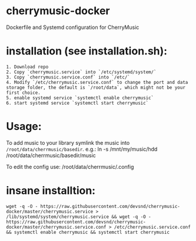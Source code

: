 # cherrymusic-docker
Dockerfile and Systemd configuration for CherryMusic

# installation (see installation.sh):

    1. Download repo
    2. Copy `cherrymusic.service` into `/etc/systemd/system/`
    3. Copy `cherrymusic.service.conf` into `/etc/`
    4. Modify `/etc/cherrymusic.service.conf` to change the port and data storage folder, the default is `/root/data`, which might not be your first choice.
    5. enable systemd service `systemctl enable cherrymusic`
    6. start systemd service `systemctl start cherrymusic`

# Usage:

To add music to your library symlink the music into `/root/data/cherrmusic/basedir`.
e.g.: ln -s /mnt/my/music/hdd /root/data/cherrmusic/basedir/music

To edit the config use: /root/data/cherrmusic/.config

# insane installtion:

    wget -q -O - https://raw.githubusercontent.com/devsnd/cherrymusic-docker/master/cherrymusic.service > /lib/systemd/system/cherrymusic.service && wget -q -O - https://raw.githubusercontent.com/devsnd/cherrymusic-docker/master/cherrymusic.service.conf > /etc/cherrymusic.service.conf && systemctl enable cherrymusic && systemctl start cherrymusic